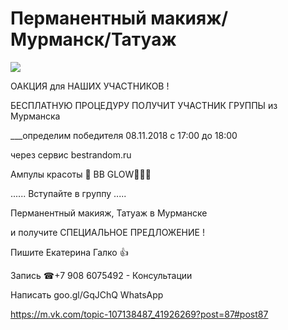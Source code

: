 # Перманентный макияж/Мурманск/Татуаж
![](https://sun9-15.userapi.com/impf/c851228/v851228525/497e9/MmHta2sWvN8.jpg?size=1073x480&quality=96&sign=51ca01da041bb6dee9aef05e626db1c8&c_uniq_tag=fYMAuFg5X4sXDZS28wpJzJ5nL1kuX8AHFXC3OTGv1gM&type=share)

ОАКЦИЯ для НАШИХ УЧАСТНИКОВ !

БЕСПЛАТНУЮ ПРОЦЕДУРУ ПОЛУЧИТ УЧАСТНИК ГРУППЫ из Мурманска

___определим победителя 08.11.2018 с 17:00 до 18:00

через сервис bestrandom.ru

Ампулы красоты 🌺 ВВ GLOW🌺🌺🌺

...... Вступайте в группу .....

Перманентный макияж, Татуаж в Мурманске

и получите СПЕЦИАЛЬНОЕ ПРЕДЛОЖЕНИЕ !

Пишите Екатерина Галко 👍

Запись ☎+7 908 6075492 - Консультации

Написать goo.gl/GqJChQ WhatsApp

https://m.vk.com/topic-107138487_41926269?post=87#post87

 
